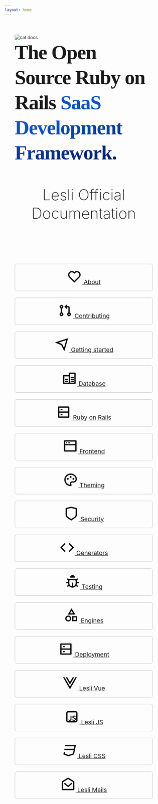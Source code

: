 ```yaml
---
layout: home
---
```


<section class="hero is-medium docs-header">
    <div class="hero-body">
        <img class="m-auto" alt="cat docs" src="/images/cats/docs.svg" />
        <h1 class="title">
            The Open Source Ruby on Rails <span class="accent">SaaS Development Framework.</span>
        </h1>
        <p class="description">
            Lesli Official Documentation
        </p>
    </div>
</section>

<section class="container">
    <div class="columns">
        <div class="column">
            <a href="/docs/lesli/5x/about/">
                <svg class="fill-lesli-css-color-blue-700" xmlns="http://www.w3.org/2000/svg" viewBox="0 0 24 24"><path d="M12.001 4.52853C14.35 2.42 17.98 2.49 20.2426 4.75736C22.5053 7.02472 22.583 10.637 20.4786 12.993L11.9999 21.485L3.52138 12.993C1.41705 10.637 1.49571 7.01901 3.75736 4.75736C6.02157 2.49315 9.64519 2.41687 12.001 4.52853ZM18.827 6.1701C17.3279 4.66794 14.9076 4.60701 13.337 6.01687L12.0019 7.21524L10.6661 6.01781C9.09098 4.60597 6.67506 4.66808 5.17157 6.17157C3.68183 7.66131 3.60704 10.0473 4.97993 11.6232L11.9999 18.6543L19.0201 11.6232C20.3935 10.0467 20.319 7.66525 18.827 6.1701Z"></path></svg>
                About
            </a>
        </div>
        <div class="column">
            <a href="/docs/lesli/5x/contributing/">
                <svg class="fill-lesli-css-color-dark-100" xmlns="http://www.w3.org/2000/svg" viewBox="0 0 24 24"><path d="M15 5H17C18.1046 5 19 5.89543 19 7V15.1707C20.1652 15.5825 21 16.6938 21 18C21 19.6569 19.6569 21 18 21C16.3431 21 15 19.6569 15 18C15 16.6938 15.8348 15.5825 17 15.1707V7H15V10L10.5 6L15 2V5ZM5 8.82929C3.83481 8.41746 3 7.30622 3 6C3 4.34315 4.34315 3 6 3C7.65685 3 9 4.34315 9 6C9 7.30622 8.16519 8.41746 7 8.82929V15.1707C8.16519 15.5825 9 16.6938 9 18C9 19.6569 7.65685 21 6 21C4.34315 21 3 19.6569 3 18C3 16.6938 3.83481 15.5825 5 15.1707V8.82929ZM6 7C6.55228 7 7 6.55228 7 6C7 5.44772 6.55228 5 6 5C5.44772 5 5 5.44772 5 6C5 6.55228 5.44772 7 6 7ZM6 19C6.55228 19 7 18.5523 7 18C7 17.4477 6.55228 17 6 17C5.44772 17 5 17.4477 5 18C5 18.5523 5.44772 19 6 19ZM18 19C18.5523 19 19 18.5523 19 18C19 17.4477 18.5523 17 18 17C17.4477 17 17 17.4477 17 18C17 18.5523 17.4477 19 18 19Z"></path></svg>
                Contributing
            </a>
        </div>
        <div class="column">
            <a href="/docs/lesli/5x/getting-started/">
                <svg class="fill-lesli-css-color-blue-300" xmlns="http://www.w3.org/2000/svg" viewBox="0 0 24 24"><path d="M21.7264 2.95706L16.2732 22.0433C16.1222 22.5718 15.7976 22.5958 15.5561 22.1127L10.9998 13.0002L1.92266 9.36931C1.41298 9.16544 1.41929 8.86034 1.9567 8.6812L21.0429 2.31913C21.5714 2.14297 21.8745 2.43878 21.7264 2.95706ZM19.0351 5.0966L6.81197 9.17097L12.4486 11.4256L15.4893 17.507L19.0351 5.0966Z"></path></svg> 
                Getting started
            </a>
        </div>
        <div class="column">
            <a href="/docs/lesli/5x/database/">
                <svg class="fill-lesli-css-color-orange-500" xmlns="http://www.w3.org/2000/svg" viewBox="0 0 24 24"><path d="M11 19V9H4V19H11ZM11 7V4C11 3.44772 11.4477 3 12 3H21C21.5523 3 22 3.44772 22 4V20C22 20.5523 21.5523 21 21 21H3C2.44772 21 2 20.5523 2 20V8C2 7.44772 2.44772 7 3 7H11ZM13 5V19H20V5H13ZM5 16H10V18H5V16ZM14 16H19V18H14V16ZM14 13H19V15H14V13ZM14 10H19V12H14V10ZM5 13H10V15H5V13Z"></path></svg>
                Database
            </a>
        </div>
        <div class="column">
            <a href="/docs/lesli/5x/ruby-on-rails/">
                <svg class="fill-lesli-css-color-bubble-500" xmlns="http://www.w3.org/2000/svg" viewBox="0 0 24 24"><path d="M5 11H19V5H5V11ZM21 4V20C21 20.5523 20.5523 21 20 21H4C3.44772 21 3 20.5523 3 20V4C3 3.44772 3.44772 3 4 3H20C20.5523 3 21 3.44772 21 4ZM19 13H5V19H19V13ZM7 15H10V17H7V15ZM7 7H10V9H7V7Z"></path></svg>
                Ruby on Rails
            </a>
        </div>
        <div class="column">
            <a href="/docs/lesli/5x/theming/">
                <svg class="fill-lesli-css-color-banana-500" xmlns="http://www.w3.org/2000/svg" viewBox="0 0 24 24"><path d="M21 3C21.5523 3 22 3.44772 22 4V20C22 20.5523 21.5523 21 21 21H3C2.44772 21 2 20.5523 2 20V4C2 3.44772 2.44772 3 3 3H21ZM20 11H4V19H20V11ZM20 5H4V9H20V5ZM11 6V8H9V6H11ZM7 6V8H5V6H7Z"></path></svg>
                Frontend
            </a>
        </div>
        <div class="column">
            <a href="/docs/lesli/5x/theming/">
                <svg class="fill-lesli-css-color-berry-300" xmlns="http://www.w3.org/2000/svg" viewBox="0 0 24 24"><path d="M12 2C17.5222 2 22 5.97778 22 10.8889C22 13.9556 19.5111 16.4444 16.4444 16.4444H14.4778C13.5556 16.4444 12.8111 17.1889 12.8111 18.1111C12.8111 18.5333 12.9778 18.9222 13.2333 19.2111C13.5 19.5111 13.6667 19.9 13.6667 20.3333C13.6667 21.2556 12.9 22 12 22C6.47778 22 2 17.5222 2 12C2 6.47778 6.47778 2 12 2ZM10.8111 18.1111C10.8111 16.0843 12.451 14.4444 14.4778 14.4444H16.4444C18.4065 14.4444 20 12.851 20 10.8889C20 7.1392 16.4677 4 12 4C7.58235 4 4 7.58235 4 12C4 16.19 7.2226 19.6285 11.324 19.9718C10.9948 19.4168 10.8111 18.7761 10.8111 18.1111ZM7.5 12C6.67157 12 6 11.3284 6 10.5C6 9.67157 6.67157 9 7.5 9C8.32843 9 9 9.67157 9 10.5C9 11.3284 8.32843 12 7.5 12ZM16.5 12C15.6716 12 15 11.3284 15 10.5C15 9.67157 15.6716 9 16.5 9C17.3284 9 18 9.67157 18 10.5C18 11.3284 17.3284 12 16.5 12ZM12 9C11.1716 9 10.5 8.32843 10.5 7.5C10.5 6.67157 11.1716 6 12 6C12.8284 6 13.5 6.67157 13.5 7.5C13.5 8.32843 12.8284 9 12 9Z"></path></svg>
                Theming
            </a>
        </div>
        <div class="column">
            <a href="/docs/lesli/5x/theming/">
                <svg class="fill-lesli-css-color-slate-300" xmlns="http://www.w3.org/2000/svg" viewBox="0 0 24 24"><path d="M3.78307 2.82598L12 1L20.2169 2.82598C20.6745 2.92766 21 3.33347 21 3.80217V13.7889C21 15.795 19.9974 17.6684 18.3282 18.7812L12 23L5.6718 18.7812C4.00261 17.6684 3 15.795 3 13.7889V3.80217C3 3.33347 3.32553 2.92766 3.78307 2.82598ZM5 4.60434V13.7889C5 15.1263 5.6684 16.3752 6.7812 17.1171L12 20.5963L17.2188 17.1171C18.3316 16.3752 19 15.1263 19 13.7889V4.60434L12 3.04879L5 4.60434Z"></path></svg>
                Security
            </a>
        </div>
        <div class="column">
            <a href="/docs/lesli/5x/theming/">
                <svg xmlns="http://www.w3.org/2000/svg" viewBox="0 0 24 24"><path d="M23 11.9998L15.9289 19.0708L14.5147 17.6566L20.1716 11.9998L14.5147 6.34292L15.9289 4.92871L23 11.9998ZM3.82843 11.9998L9.48528 17.6566L8.07107 19.0708L1 11.9998L8.07107 4.92871L9.48528 6.34292L3.82843 11.9998Z"></path></svg>
                Generators
            </a>
        </div>
        <div class="column">
            <a href="/docs/lesli/5x/contributing/">
                <svg class="fill-lesli-css-color-grape-500" xmlns="http://www.w3.org/2000/svg" viewBox="0 0 24 24"><path d="M13 19.9C15.2822 19.4367 17 17.419 17 15V12C17 11.299 16.8564 10.6219 16.5846 10H7.41538C7.14358 10.6219 7 11.299 7 12V15C7 17.419 8.71776 19.4367 11 19.9V14H13V19.9ZM5.5358 17.6907C5.19061 16.8623 5 15.9534 5 15H2V13H5V12C5 11.3573 5.08661 10.7348 5.2488 10.1436L3.0359 8.86602L4.0359 7.13397L6.05636 8.30049C6.11995 8.19854 6.18609 8.09835 6.25469 8H17.7453C17.8139 8.09835 17.88 8.19854 17.9436 8.30049L19.9641 7.13397L20.9641 8.86602L18.7512 10.1436C18.9134 10.7348 19 11.3573 19 12V13H22V15H19C19 15.9534 18.8094 16.8623 18.4642 17.6907L20.9641 19.134L19.9641 20.866L17.4383 19.4077C16.1549 20.9893 14.1955 22 12 22C9.80453 22 7.84512 20.9893 6.56171 19.4077L4.0359 20.866L3.0359 19.134L5.5358 17.6907ZM8 6C8 3.79086 9.79086 2 12 2C14.2091 2 16 3.79086 16 6H8Z"></path></svg>
                Testing
            </a>
        </div>
        <div class="column">
            <a href="/docs/lesli/5x/theming/">
                <svg class="fill-lesli-css-color-mint-900" xmlns="http://www.w3.org/2000/svg" viewBox="0 0 24 24"><path d="M11.9998 1L6 11H18L11.9998 1ZM11.9998 4.8873L14.4676 9H9.53232L11.9998 4.8873ZM6.75 20C5.23122 20 4 18.7688 4 17.25C4 15.7312 5.23122 14.5 6.75 14.5C8.26878 14.5 9.5 15.7312 9.5 17.25C9.5 18.7688 8.26878 20 6.75 20ZM6.75 22C9.37335 22 11.5 19.8734 11.5 17.25C11.5 14.6266 9.37335 12.5 6.75 12.5C4.12665 12.5 2 14.6266 2 17.25C2 19.8734 4.12665 22 6.75 22ZM15 15.5V19.5H19V15.5H15ZM13 21.5V13.5H21V21.5H13Z"></path></svg>
                Engines
            </a>
        </div>
        <div class="column">
            <a href="/docs/lesli/5x/theming/">
                <svg class="fill-lesli-css-color-slate-900" xmlns="http://www.w3.org/2000/svg" viewBox="0 0 24 24"><path d="M5 11H19V5H5V11ZM21 4V20C21 20.5523 20.5523 21 20 21H4C3.44772 21 3 20.5523 3 20V4C3 3.44772 3.44772 3 4 3H20C20.5523 3 21 3.44772 21 4ZM19 13H5V19H19V13ZM7 15H10V17H7V15ZM7 7H10V9H7V7Z"></path></svg>
                Deployment
            </a>
        </div>
        <div class="column">
            <a href="/docs/lesli-vue/1x/about/">
                <svg class="fill-lesli-css-color-collection-analytics" xmlns="http://www.w3.org/2000/svg" viewBox="0 0 24 24"><path d="M3.31677 3L12.001 18L20.6852 3H23.001L12.001 22L1.00098 3H3.31677ZM7.65887 3L12.001 10.5L16.3431 3H18.6589L12.001 14.5L5.34308 3H7.65887Z"></path></svg>
                Lesli Vue
            </a>
        </div>
        <div class="column">
            <a href="/docs/lesli-js/1x/about/">
                <svg class="fill-lesli-css-color-collection-it" xmlns="http://www.w3.org/2000/svg" viewBox="0 0 24 24"><path d="M13.3344 16.055 12.4764 17.243C13.2904 17.969 14.3024 18.332 15.5124 18.332 16.4364 18.31 17.1404 18.0717 17.6244 17.617 18.1157 17.155 18.3614 16.605 18.3614 15.967 18.3614 15.3437 18.1891 14.8303 17.8444 14.427 17.4997 14.0237 16.9204 13.701 16.1064 13.459 15.4317 13.2537 14.9551 13.0667 14.6764 12.898 14.3977 12.722 14.2584 12.5093 14.2584 12.26 14.2584 12.0327 14.3721 11.8493 14.5994 11.71 14.8267 11.5707 15.1311 11.501 15.5124 11.501 15.7911 11.501 16.1064 11.556 16.4584 11.666 16.8104 11.7613 17.1221 11.9153 17.3934 12.128L18.1634 10.929C17.4887 10.3863 16.5941 10.115 15.4794 10.115 14.6801 10.115 14.0237 10.3203 13.5104 10.731 12.9824 11.1417 12.7184 11.6513 12.7184 12.26 12.7257 12.9053 12.9384 13.4077 13.3564 13.767 13.7817 14.1263 14.3867 14.4197 15.1714 14.647 15.8241 14.8523 16.2677 15.0577 16.5024 15.263 16.7297 15.4683 16.8434 15.7177 16.8434 16.011 16.8434 16.297 16.7297 16.517 16.5024 16.671 16.2677 16.8323 15.9304 16.913 15.4904 16.913 14.7717 16.9203 14.0531 16.6343 13.3344 16.055ZM7.80405 16.693C7.58405 16.561 7.37872 16.3667 7.18805 16.11L6.15405 16.957C6.46205 17.4777 6.84339 17.8407 7.29805 18.046 7.72339 18.2367 8.21105 18.332 8.76105 18.332 9.06172 18.332 9.37339 18.2843 9.69605 18.189 10.0187 18.0937 10.3157 17.9323 10.5871 17.705 11.0637 17.3237 11.3131 16.7003 11.3351 15.835V10.247H9.85005V15.549C9.85005 16.055 9.73639 16.4107 9.50905 16.616 9.28172 16.814 8.99572 16.913 8.65105 16.913 8.32105 16.913 8.03872 16.8397 7.80405 16.693ZM3 6C3 4.34315 4.34315 3 6 3H18C19.6569 3 21 4.34315 21 6V18C21 19.6569 19.6569 21 18 21H6C4.34315 21 3 19.6569 3 18V6ZM6 5C5.44772 5 5 5.44772 5 6V18C5 18.5523 5.44772 19 6 19H18C18.5523 19 19 18.5523 19 18V6C19 5.44772 18.5523 5 18 5H6Z"></path></svg>
                Lesli JS
            </a>
        </div>
        <div class="column">
            <a href="/docs/lesli-css/1x/about/">
                <svg class="fill-lesli-css-color-collection-administration" xmlns="http://www.w3.org/2000/svg" viewBox="0 0 24 24"><path d="M2.8 14H4.83961L4.2947 16.7245L10.0393 18.8787L17.2665 16.4697L18.3604 11H3.4L3.8 9H18.7604L19.5604 5H4.6L5 3H22L19 18L10 21L2 18L2.8 14Z"></path></svg>
                Lesli CSS
            </a>
        </div>
        <div class="column">
            <a href="/docs/lesli-mails/1x/about/">
                <svg class="fill-lesli-css-color-collection-integration" xmlns="http://www.w3.org/2000/svg" viewBox="0 0 24 24"><path d="M2.24283 6.85419L11.4895 1.30843C11.8062 1.11848 12.2019 1.11855 12.5185 1.30862L21.7573 6.85416C21.9079 6.94453 22 7.10726 22 7.28286V19.9998C22 20.5521 21.5523 20.9998 21 20.9998H3C2.44772 20.9998 2 20.5521 2 19.9998V7.28298C2 7.10732 2.09218 6.94454 2.24283 6.85419ZM4 8.13244V18.9998H20V8.13197L12.0037 3.33221L4 8.13244ZM12.0597 13.6981L17.3556 9.23515L18.6444 10.7645L12.074 16.3016L5.36401 10.7715L6.63599 9.22813L12.0597 13.6981Z"></path></svg>
                Lesli Mails
            </a>
        </div>
    </div>
</section>

<style scoped>

section {
    padding: 42px 32px;
}

h1.title {
    font-size: 4rem;
    line-height: 1.25;
    font-weight: 900;
    letter-spacing: -1.5px;
    max-width: 960px;
    margin: 0px auto 4rem;
    font-family: "Domine";
}

p.description {
    text-align: center;
    font-size: 3rem;
    font-weight: 150;
}

html:not(.dark) .accent,
.dark .tagline {
    background: -webkit-linear-gradient(315deg, #0D52Bf 25%, #001F66 );
    background-clip: text;
    -webkit-background-clip: text;
    -webkit-text-fill-color: transparent;
}

.columns {
    flex-wrap: wrap;
}

.columns .column a { 
    min-width: 200px;
    padding: 1rem;
    display: block;
    font-size: 1.2rem;
    text-align: center;
    border-radius: 6px;
    border: 1px solid silver;
}

.columns .column a svg {
    margin: 0 auto;
    width: 3rem;
}

@media screen and (max-width: 600px) {
    .docs-header .hero-body {
        padding: 0;
    }
    .tagline {
        font-size: 3rem;
    }
}
</style>
